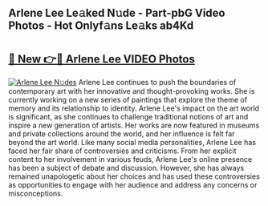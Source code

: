 ## Arlene Lee Le𝚊ked N𝚞de - Part-pbG Video Photos - Hot Onlyf𝚊ns Le𝚊ks ab4Kd

# <h2><a href="http://ab17860.deff.icu/?id=Arlene+Lee">🔗 New 👉🔴 Arlene Lee VIDEO Photos</a></h2>

[![Arlene Lee N𝚞des](https://i.imgur.com/rIISA9y.gif)](http://ab17860.deff.icu/?id=Arlene+Lee)
Arlene Lee continues to push the boundaries of contemporary art with her innovative and thought-provoking works. She is currently working on a new series of paintings that explore the theme of memory and its relationship to identity. Arlene Lee's impact on the art world is significant, as she continues to challenge traditional notions of art and inspire a new generation of artists. Her works are now featured in museums and private collections around the world, and her influence is felt far beyond the art world. Like many social media personalities, Arlene Lee has faced her fair share of controversies and criticisms. From her explicit content to her involvement in various feuds, Arlene Lee's online presence has been a subject of debate and discussion. However, she has always remained unapologetic about her choices and has used these controversies as opportunities to engage with her audience and address any concerns or misconceptions.
